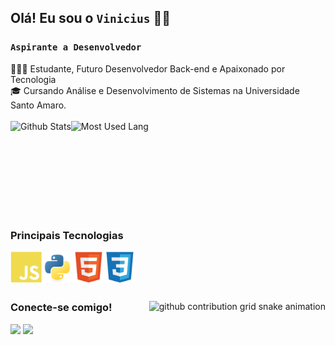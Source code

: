 ## Olá! Eu sou o `Vinicius` 👋🏽
### `Aspirante a Desenvolvedor`

<div style="display: flex">
👨🏽‍💻 Estudante, Futuro Desenvolvedor Back-end e Apaixonado por Tecnologia</br>
🎓 Cursando Análise e Desenvolvimento de Sistemas na Universidade Santo Amaro.
</div>
</br>

<div style="display: flex;">
  <img height="150em" src="https://github-readme-stats.vercel.app/api?username=vinirochadev&bg_color=0d1117&hide_border=true&hide_title=true&show_icons=true&include_all_commits=false&count_private=true&line_height=35&hide=issues&title_color=24ABF2&text_color=FFFF&border_radius=3&border_color=FFFF&rank_icon=github&icon_color=24ABF2&theme=dark" alt= "Github Stats" />
  <img height="150em" src="https://github-readme-stats.vercel.app/api/top-langs/?username=vinirochadev&bg_color=0d1117&hide_border=true&card_width=1&layout=compact&hide_title=false&count_private=true&langs_count=4&show_icons=true&title_color=FFFF&hide=html,css&text_color=FFFF&border_radius=3&border_color=FFFF&count_private=true&theme=dark" alt="Most Used Lang" />
</div>

<h3> Principais Tecnologias</h3>
<div style="display: flex">
  <img align="center" alt="Vini-Js" height="50" width="50" src="https://raw.githubusercontent.com/devicons/devicon/master/icons/javascript/javascript-plain.svg">
  <img align="center" alt="Vini-Python" height="50" width="50" src="https://raw.githubusercontent.com/devicons/devicon/master/icons/python/python-original.svg">
  <img align="center" alt="Vini-HTML" height="50" width="50" src="https://raw.githubusercontent.com/devicons/devicon/master/icons/html5/html5-original.svg">
  <img align="center" alt="Vini-CSS" height="50" width="50" src="https://raw.githubusercontent.com/devicons/devicon/master/icons/css3/css3-original.svg"> 
</div>

##

  <picture height="100em" align="right">
    <source media="(prefers-color-scheme: dark)" srcset="https://raw.githubusercontent.com/vinirochadev/vinirochadev/output/github-contribution-grid-snake-dark.svg">
    <source media="(prefers-color-scheme: light)" srcset="https://raw.githubusercontent.com/vinirochadev/vinirochadev/output/github-contribution-grid-snake-dark.gif">
    <img height="140em" align="right" alt="github contribution grid snake animation" src="https://raw.githubusercontent.com/vinirochadev/vinirochadev/output/github-contribution-grid-snake.gif">
  </picture>
  
  <h3>Conecte-se comigo!</h3>
    <a href="https://mail.google.com/mail/?view=cm&fs=1&to=vrocha.tech@gmail.com" target="_blank"><img src="https://img.shields.io/badge/-Gmail-%23333?style=for-the-badge&logo=gmail&logoColor=white"></a>
    <a href="https://www.linkedin.com/in/vinicius-rocha-397579255"><img src="https://img.shields.io/badge/-LinkedIn-%230077B5?style=for-the-badge&logo=linkedin&logoColor=white" target="_blank"></a> 
